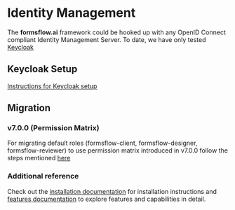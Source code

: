 # Identity Management
The **formsflow.ai** framework could be hooked up with any OpenID Connect compliant Identity Management Server. To date, we have only tested [Keycloak](https://github.com/keycloak/keycloak)

## Keycloak Setup
[Instructions for Keycloak setup](./keycloak/README.md)

## Migration
### v7.0.0 (Permission Matrix)

For migrating default roles (formsflow-client, formsflow-designer, formsflow-reviewer) to use permission matrix introduced in v7.0.0 follow the steps mentioned [here](./migration/README.md)

### Additional reference

Check out the [installation documentation](https://aot-technologies.github.io/forms-flow-installation-doc/) for installation instructions and [features documentation](https://aot-technologies.github.io/forms-flow-ai-doc) to explore features and capabilities in detail.